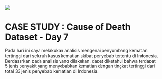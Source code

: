 <img src="https://cloudonair.withgoogle.com/api/assets?path=/gs/gweb-gc-gather-production.appspot.com/files/AAANsUkbI2YbsqU6Bp1LcvnTIWxmAq6YqKBMPAvzRKafVXz5e-Hos1u6U93-GznMChWoAxrPPcUsBMmBk23BZr0mS2M.1Kj-bx3ECiOPV4Jg">

# CASE STUDY : Cause of Death Dataset - Day 7<br>
Pada hari ini saya melakukan analisis mengenai penyumbang kematian tertinggi dari seluruh kasus kematian akibat penyebab tertentu di Indonesia. Berdasarkan pada analisis yang dilakukan, dapat diketahui bahwa terdapat 5 jenis penyakit yang menyebabkan kematian dengan tingkat tertinggi dari total 33 jenis penyebab kematian di Indonesia.